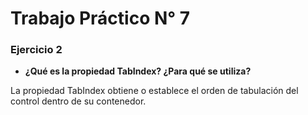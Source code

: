 # Trabajo Práctico N° 7

### Ejercicio 2

- **¿Qué es la propiedad TabIndex? ¿Para qué se utiliza?**

La propiedad TabIndex obtiene o establece el orden de tabulación del control dentro de su contenedor.
